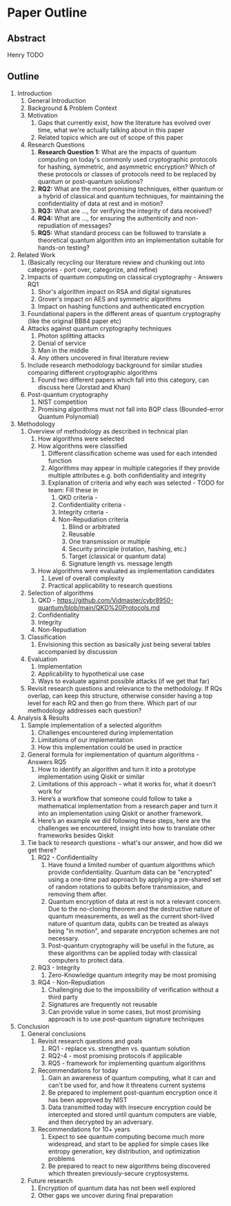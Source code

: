 # Paper Outline

## Abstract
Henry TODO

## Outline
1. Introduction
    1. General Introduction
    2. Background & Problem Context
    3. Motivation
        1. Gaps that currently exist, how the literature has evolved over time, what we're actually talking about in this paper
        2. Related topics which are out of scope of this paper
    4. Research Questions
        1. **Research Question 1:** What are the impacts of quantum computing on today's commonly used cryptographic protocols for hashing, symmetric, and asymmetric encryption? Which of these protocols or classes of protocols need to be replaced by quantum or post-quantum solutions?
        2. **RQ2:** What are the most promising techniques, either quantum or a hybrid of classical and quantum techniques, for maintaining the confidentiality of data at rest and in motion?
        3. **RQ3:** What are ..., for verifying the integrity of data received?
        4. **RQ4:** What are ..., for ensuring the authenticity and non-repudiation of messages?
        5. **RQ5:** What standard process can be followed to translate a theoretical quantum algorithm into an implementation suitable for hands-on testing?
2. Related Work
    1. (Basically recycling our literature review and chunking out into categories - port over, categorize, and refine)
    1. Impacts of quantum computing on classical cryptography - Answers RQ1
        1. Shor's algorithm impact on RSA and digital signatures
        2. Grover's impact on AES and symmetric algorithms
        3. Impact on hashing functions and authenticated encryption
    2. Foundational papers in the different areas of quantum cryptography (like the original BB84 paper etc)
    3. Attacks against quantum cryptography techniques
        1. Photon splitting attacks
        2. Denial of service
        3. Man in the middle
        4. Any others uncovered in final literature review
    4. Include research methodology background for similar studies comparing different cryptographic algorithms
        1. Found two different papers which fall into this category, can discuss here (Jorstad and Khan)
    5. Post-quantum cryptography
        1. NIST competition
        2. Promising algorithms must not fall into BQP class (Bounded-error Quantum Polynomial)
3. Methodology
    1. Overview of methodology as described in technical plan
        1. How algorithms were selected
        2. How algorithms were classified
            1. Different classification scheme was used for each intended function
            2. Algorithms may appear in multiple categories if they provide multiple attributes e.g. both confidentiality and integrity
            3. Explanation of criteria and why each was selected - TODO for team: Fill these in
                1. QKD criteria -
                2. Confidentiality criteria -
                3. Integrity criteria -
                4. Non-Repudiation criteria
                    1. Blind or arbitrated
                    2. Reusable
                    3. One transmission or multiple
                    4. Security principle (rotation, hashing, etc.)
                    5. Target (classical or quantum data)
                    6. Signature length vs. message length
        3. How algorithms were evaluated as implementation candidates
            1. Level of overall complexity
            2. Practical applicability to research questions
    2. Selection of algorithms
        1. QKD - https://github.com/Vidmaster/cybr8950-quantum/blob/main/QKD%20Protocols.md
        2. Confidentiality
        3. Integrity
        4. Non-Repudiation
    3. Classification
        1. Envisioning this section as basically just being several tables accompanied by discussion
    4. Evaluation
        1. Implementation
        2. Applicability to hypothetical use case
        3. Ways to evaluate against possible attacks (if we get that far)
    5. Revisit research questions and relevance to the methodology. If RQs overlap, can keep this structure, otherwise consider having a top level for each RQ and then go from there. Which part of our methodology addresses each question?
4. Analysis & Results
    1. Sample implementation of a selected algorithm
        1. Challenges encountered during implementation
        2. Limitations of our implementation
        3. How this implementation could be used in practice
    2. General formula for implementation of quantum algorithms - Answers RQ5
        1. How to identify an algorithm and turn it into a prototype implementation using Qiskit or similar
        2. Limitations of this approach - what it works for, what it doesn't work for
        3. Here’s a workflow that someone could follow to take a mathematical implementation from a research paper and turn it into an implementation using Qiskit or another framework.
        4. Here’s an example we did following these steps, here are the challenges we encountered, insight into how to translate other frameworks besides Qiskit
    3. Tie back to research questions - what's our answer, and how did we get there?
        1. RQ2 - Confidentiality
            1. Have found a limited number of quantum algorithms which provide confidentiality. Quantum data can be "encrypted" using a one-time pad approach by applying a pre-shared set of random rotations to qubits before transmission, and removing them after.
            2. Quantum encryption of data at rest is not a relevant concern. Due to the no-cloning theorem and the destructive nature of quantum measurements, as well as the current short-lived nature of quantum data, qubits can be treated as always being "in motion", and separate encryption schemes are not necessary.
            3. Post-quantum cryptography will be useful in the future, as these algorithms can be applied today with classical computers to protect data.
        2. RQ3 - Integrity
            1. Zero-Knowledge quantum integrity may be most promising
        3. RQ4 - Non-Repudiation
            1. Challenging due to the impossibility of verification without a third party
            2. Signatures are frequently not reusable
            3. Can provide value in some cases, but most promising approach is to use post-quantum signature techniques
5. Conclusion
    1. General conclusions
        1. Revisit research questions and goals
            1. RQ1 - replace vs. strengthen vs. quantum solution
            2. RQ2-4 - most promising protocols if applicable
            3. RQ5 - framework for implementing quantum algorithms
        1. Recommendations for today
            1. Gain an awareness of quantum computing, what it can and can't be used for, and how it threatens current systems
            2. Be prepared to implement post-quantum encryption once it has been approved by NIST
            3. Data transmitted today with insecure encryption could be intercepted and stored until quantum computers are viable, and then decrypted by an adversary.
        2. Recommendations for 10+ years
            1. Expect to see quantum computing become much more widespread, and start to be applied for simple cases like entropy generation, key distribution, and optimization problems
            2. Be prepared to react to new algorithms being discovered which threaten previously-secure cryptosystems.
    2. Future research
        1. Encryption of quantum data has not been well explored
        2. Other gaps we uncover during final preparation
